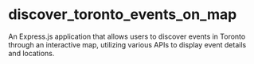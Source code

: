 # discover_toronto_events_on_map
An Express.js application that allows users to discover events in Toronto through an interactive map, utilizing various APIs to display event details and locations.
